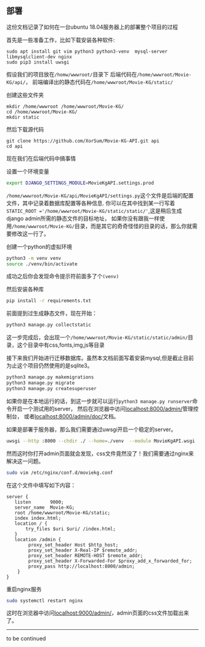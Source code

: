 ## 部署

这份文档记录了如何在一台ubuntu 18.04服务器上的部署整个项目的过程

首先是一些准备工作，比如下载安装各种软件:
```
sudo apt install git vim python3 python3-venv  mysql-server libmysqlclient-dev nginx
sudo pip3 install uwsgi
```
假设我们的项目放在`/homw/wwwroot/`目录下
后端代码在`/home/wwwroot/Movie-KG/api/`，
前端编译出的静态代码在`/home/wwwroot/Movie-KG/static/`

创建这些文件夹
```
mkdir /home/wwwroot /home/wwwroot/Movie-KG/
cd /home/wwwroot/Movie-KG/
mkdir static
```
然后下载源代码
```
git clone https://github.com/XorSum/Movie-KG-API.git api
cd api
```

现在我们在后端代码中搞事情

设置一个环境变量
```bash
export DJANGO_SETTINGS_MODULE=MovieKgAPI.settings.prod
```

`/home/wwwroot/Movie-KG/api/MovieKgAPI/settings.py`这个文件是后端的配置文件，其中记录着数据库配置等各种信息.
你可以在其中找到某一行写着`STATIC_ROOT ='/home/wwwroot/Movie-KG/static/static/'`,这是稍后生成django admin所需的静态文件的目标地址，
如果你没有跟我一样使用`/home/wwwroot/Movie-KG/`目录，而是其它的奇奇怪怪的目录的话，那么你就需要修改这一行了。

创建一个python的虚拟环境
```bash
python3 -m venv venv
source ./venv/bin/activate
```
成功之后你会发现命令提示符前面多了个`(venv)`

然后安装各种库
```bash
pip install -r requirements.txt
```

前面提到过生成静态文件，现在开始：
```bash
python3 manage.py collectstatic
```
这一步完成后，会出现一个`/home/wwwroot/Movie-KG/static/static/admin/`目录，这个目录中有css,fonts,img,js等目录

接下来我们开始进行迁移数据库。虽然本文档前面写着安装mysql,但是截止目前为止这个项目仍然使用的是sqlite3。

```bash
python3 manage.py makemigrations
python3 manage.py migrate
python3 manage.py createsuperuser
```

如果你是在本地运行的话，到这一步就可以运行`python3 manage.py runserver`命令开启一个测试用的server，
然后在浏览器中访问[localhost:8000/admin/](localhost:8000/admin/)管理控制台，
或者[localhost:8000/admin/doc/](localhost:8000/admin/doc/)文档。

如果是部署于服务器，那么我们需要通过uwsgi开启一个稳定的server。
```bash
uwsgi --http :8000 --chdir ./ --home=./venv  --module MovieKgAPI.wsgi
```
然而这时你打开admin页面就会发现，css文件竟然没了！我们需要通过nginx来解决这一问题。

```bash
sudo vim /etc/nginx/conf.d/moviekg.conf
```
在这个文件中填写如下内容：
```plain
server {
   listen       9000;
   server_name  Movie-KG;
   root /home/wwwroot/Movie-KG/static; 
   index index.html;
   location / {
       try_files $uri $uri/ /index.html;
   }
   location /admin {
        proxy_set_header Host $http_host;
        proxy_set_header X-Real-IP $remote_addr;
        proxy_set_header REMOTE-HOST $remote_addr;
        proxy_set_header X-Forwarded-For $proxy_add_x_forwarded_for;
        proxy_pass http://localhost:8000/admin;
    }
}
```
重启nginx服务
```bash
sudo systemctl restart nginx
```

这时在浏览器中访问[localhost:9000/admin/](localhost:9000/admin/)，admin页面的css文件加载出来了。

----

to be continued

